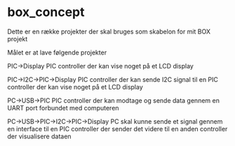 # box_concept

Dette er en række projekter der skal bruges som skabelon for mit BOX projekt

Målet er at lave følgende projekter

PIC->Display
PIC controller der kan vise noget på et LCD display

PIC->I2C->PIC->Display
PIC controller der kan sende I2C signal til en PIC controller der kan vise noget på et LCD display

PC->USB->PIC
PIC controller der kan modtage og sende data gennem en UART port forbundet med computeren

PC->USB->PIC->I2C->PIC->Display
PC skal kunne sende et signal gennem en interface til en PIC controller der sender det videre til en anden controller der visualisere dataen